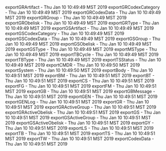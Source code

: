 
exportGRArtifact - Thu Jan 10 10:49:49 MST 2019
exportGRCodexCategory - Thu Jan 10 10:49:49 MST 2019
exportGRCodexData - Thu Jan 10 10:49:49 MST 2019
exportGRGroup - Thu Jan 10 10:49:49 MST 2019
exportGRObelisk - Thu Jan 10 10:49:49 MST 2019
exportGRType - Thu Jan 10 10:49:49 MST 2019
exportGSArtifact - Thu Jan 10 10:49:49 MST 2019
exportGSCodexCategory - Thu Jan 10 10:49:49 MST 2019
exportGSCodexData - Thu Jan 10 10:49:49 MST 2019
exportGSGroup - Thu Jan 10 10:49:49 MST 2019
exportGSObelisk - Thu Jan 10 10:49:49 MST 2019
exportGSType - Thu Jan 10 10:49:49 MST 2019
exportMSType - Thu Jan 10 10:49:49 MST 2019
exportTBCycle - Thu Jan 10 10:49:49 MST 2019
exportTBType - Thu Jan 10 10:49:49 MST 2019
exportTSStatus - Thu Jan 10 10:49:49 MST 2019
exportCMDR - Thu Jan 10 10:49:50 MST 2019
exportSystem - Thu Jan 10 10:49:50 MST 2019
exportBody - Thu Jan 10 10:49:51 MST 2019
exportBM - Thu Jan 10 10:49:51 MST 2019
exportBT - Thu Jan 10 10:49:51 MST 2019
exportCS - Thu Jan 10 10:49:51 MST 2019
exportFG - Thu Jan 10 10:49:51 MST 2019
exportFM - Thu Jan 10 10:49:51 MST 2019
exportGB - Thu Jan 10 10:49:51 MST 2019
exportGBMessage - Thu Jan 10 10:49:51 MST 2019
exportGEN - Thu Jan 10 10:49:51 MST 2019
exportGENLog - Thu Jan 10 10:49:51 MST 2019
exportGR - Thu Jan 10 10:49:51 MST 2019
exportGRActiveGroup - Thu Jan 10 10:49:51 MST 2019
exportGRActiveObelisk - Thu Jan 10 10:49:51 MST 2019
exportGS - Thu Jan 10 10:49:51 MST 2019
exportGSActiveGroup - Thu Jan 10 10:49:51 MST 2019
exportGSActiveObelisk - Thu Jan 10 10:49:51 MST 2019
exportGY - Thu Jan 10 10:49:51 MST 2019
exportLS - Thu Jan 10 10:49:51 MST 2019
exportTB - Thu Jan 10 10:49:51 MST 2019
exportTS - Thu Jan 10 10:49:51 MST 2019
exportTW - Thu Jan 10 10:49:51 MST 2019
exportCodexData - Thu Jan 10 10:49:51 MST 2019
